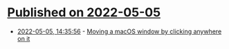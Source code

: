 # [Published on 2022-05-05](index.md)

* [2022-05-05, 14:35:56](https://news.ycombinator.com/item?id=31273893) - [Moving a macOS window by clicking anywhere on it](https://mmazzarolo.com/blog/2022-04-16-drag-window-by-clicking-anywhere-on-macos/)
